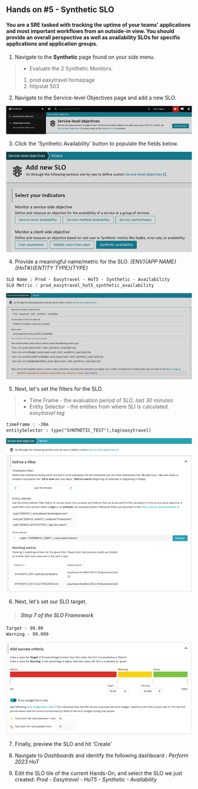 ## Hands on #5 - Synthetic SLO

#### You are a SRE tasked with tracking the uptime of your teams' applications and most important workflows from an outside-in view. You should provide an overall perspective as well as availability SLOs for specific applications and application groups.

1. Navigate to the <b>Synthetic</b> page found on your side menu.
> - Evaluate the 2 Synthetic Monitors.</br>
> 1. prod easytravel homepage </br>
> 2. httpstat 503 </br>

2. Navigate to the Service-level Objectives page and add a new SLO. 

![](../../assets/images/handson5_2.png)

3. Click the 'Synthetic Availability' button to populate the fields below.

![](../../assets/images/handson5_3.png)

4. Provide a meaningful name/metric for the SLO. *{ENV}_{APP NAME}_{HoT#}_{ENTITY TYPE}_{TYPE}*

```
SLO Name : Prod - Easytravel - HoT5 - Synthetic - Availability
SLO Metric : prod_easytravel_hot5_synthetic_availability
```

![](../../assets/images/handson5_4.png)


5. Next, let's set the filters for the SLO.
> - Time Frame - the evaluation period of SLO. *last 30 minutes* </br>
> - Entity Selector - the entities from where SLI is calculated. *easytravel tag*</br>

```
timeFrame : -30m
entitySelector : type("SYNTHETIC_TEST"),tag(easytravel)
```

![](../../assets/images/handson5_5.png)

6. Next, let's set our SLO target.
> #### *Step 7 of the SLO Framework* </br>

```
Target - 99.99
Warning - 99.999
```

![](../../assets/images/handson5_6.png)

7. Finally, preview the SLO and hit 'Create'

8. Navigate to *Dashboards* and identify the following dashboard : *Perform 2023 HoT*

9. Edit the SLO tile of the current Hands-On, and select the SLO we just created: *Prod - Easytravel - HoT5 - Synthetic - Availability*
